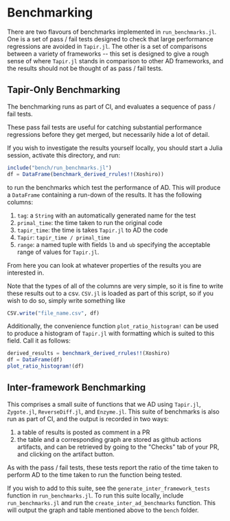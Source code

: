 # Benchmarking

There are two flavours of benchmarks implemented in `run_benchmarks.jl`.
One is a set of pass / fail tests designed to check that large performance regressions are avoided in `Tapir.jl`.
The other is a set of comparisons between a variety of frameworks -- this set is designed to give a rough sense of where `Tapir.jl` stands in comparison to other AD frameworks, and the results should not be thought of as pass / fail tests.

## Tapir-Only Benchmarking

The benchmarking runs as part of CI, and evaluates a sequence of pass / fail tests.

These pass fail tests are useful for catching substantial performance regressions before
they get merged, but necessarily hide a lot of detail.

If you wish to investigate the results yourself locally, you should start a Julia session,
activate this directory, and run:
```julia
include("bench/run_benchmarks.jl")
df = DataFrame(benchmark_derived_rrules!!(Xoshiro))
```
to run the benchmarks which test the performance of AD. This will produce a `DataFrame`
containing a run-down of the results. It has the following columns:
1. `tag`: a `String` with an automatically generated name for the test
1. `primal_time`: the time taken to run the original code
1. `tapir_time`: the time is takes `Tapir.jl` to AD the code
1. `Tapir`: `tapir_time / primal_time`
1. `range`: a named tuple with fields `lb` and `ub` specifying the acceptable range of values for `Tapir.jl`.

From here you can look at whatever properties of the results you are interested in.

Note that the types of all of the columns are very simple, so it is fine to write these results out to a csv.
`CSV.jl` is loaded as part of this script, so if you wish to do so, simply write something like
```julia
CSV.write("file_name.csv", df)
```

Additionally, the convenience function `plot_ratio_histogram!` can be used to produce a histogram of `Tapir.jl` with formatting which is suited to this field. Call it as follows:
```julia
derived_results = benchmark_derived_rrules!!(Xoshiro)
df = DataFrame(df)
plot_ratio_histogram!(df)
```

## Inter-framework Benchmarking

This comprises a small suite of functions that we AD using `Tapir.jl`, `Zygote.jl`, `ReverseDiff.jl`, and `Enzyme.jl`.
This suite of benchmarks is also run as part of CI, and the output is recorded in two ways:
1. a table of results is posted as comment in a PR
1. the table and a corresponding graph are stored as github actions artifacts, and can be retrieved by going to the "Checks" tab of your PR, and clicking on the artifact button.

As with the pass / fail tests, these tests report the ratio of the time taken to perform AD to the time taken to run the function being tested.

If you wish to add to this suite, see the `generate_inter_framework_tests` function in `run_benchmarks.jl`.
To run this suite locally, include `run_benchmarks.jl` and run the `create_inter_ad_benchmarks` function.
This will output the graph and table mentioned above to the `bench` folder.
